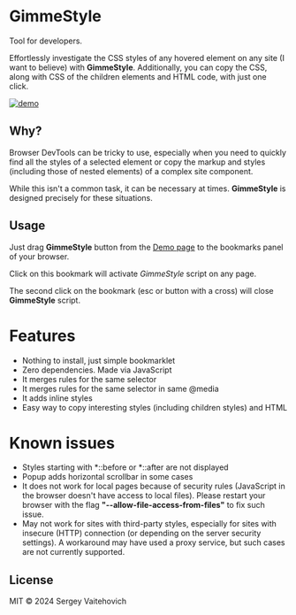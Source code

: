 # GimmeStyle

Tool for developers.

Effortlessly investigate the CSS styles of any hovered element on any site (I want to believe) with **GimmeStyle**.
Additionally, you can copy the CSS, along with CSS of the children elements and HTML code, with just one click.

[![demo](https://github.com/SW999/gimme-style/assets/3176886/1d07f1fd-ad78-4a2d-987b-9844ba61c3c1)](https://sw999.github.io/gimme-style/)

## Why?

Browser DevTools can be tricky to use, especially when you need to quickly find all the styles of a selected element or copy the markup and styles (including those of nested elements) of a complex site component.

While this isn't a common task, it can be necessary at times. **GimmeStyle** is designed precisely for these situations.

## Usage

Just drag **GimmeStyle** button from the [Demo page](https://sw999.github.io/gimme-style/) to the bookmarks panel of your browser.

Click on this bookmark will activate *GimmeStyle* script on any page.

The second click on the bookmark (esc or button with a cross) will close **GimmeStyle** script.

# Features

* Nothing to install, just simple bookmarklet
* Zero dependencies. Made via JavaScript
* It merges rules for the same selector
* It merges rules for the same selector in same @media
* It adds inline styles
* Easy way to copy interesting styles (including children styles) and HTML

# Known issues

* Styles starting with *::before or *::after are not displayed
* Popup adds horizontal scrollbar in some cases
* It does not work for local pages because of security rules (JavaScript in the browser doesn't have access to local files). Please restart your browser with the flag **"--allow-file-access-from-files"** to fix such issue.
* May not work for sites with third-party styles, especially for sites with insecure (HTTP) connection (or depending on the server security settings). A workaround may have used a proxy service, but such cases are not currently supported.

## License

MIT © 2024 Sergey Vaitehovich
